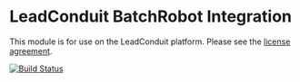 # LeadConduit BatchRobot Integration

This module is for use on the LeadConduit platform. Please see the [license agreement](http://creativecommons.org/licenses/by-nc-nd/4.0/).

[![Build Status](https://travis-ci.org/jgrayson676/leadconduit-integration-batchrobot.svg)](https://travis-ci.org/jgrayson676/leadconduit-integration-batchrobot)